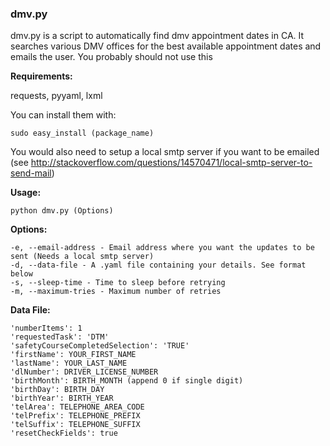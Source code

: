 <h3>dmv.py</h3>
dmv.py is a script to automatically find dmv appointment dates in CA. It searches various DMV offices for the
best available appointment dates and emails the user. You probably should not use this

<b>Requirements:</b>

requests, pyyaml, lxml

You can install them with:

    sudo easy_install (package_name)

You would also need to setup a local smtp server if you want to be emailed (see http://stackoverflow.com/questions/14570471/local-smtp-server-to-send-mail)

<b>Usage:</b>

    python dmv.py (Options)

<b>Options:</b>

    -e, --email-address - Email address where you want the updates to be sent (Needs a local smtp server)
    -d, --data-file - A .yaml file containing your details. See format below
    -s, --sleep-time - Time to sleep before retrying
    -m, --maximum-tries - Maximum number of retries

<b>Data File:</b>

    'numberItems': 1
    'requestedTask': 'DTM'
    'safetyCourseCompletedSelection': 'TRUE'
    'firstName': YOUR_FIRST_NAME
    'lastName': YOUR_LAST_NAME
    'dlNumber': DRIVER_LICENSE_NUMBER
    'birthMonth': BIRTH_MONTH (append 0 if single digit)
    'birthDay': BIRTH_DAY
    'birthYear': BIRTH_YEAR
    'telArea': TELEPHONE_AREA_CODE
    'telPrefix': TELEPHONE_PREFIX
    'telSuffix': TELEPHONE_SUFFIX
    'resetCheckFields': true


